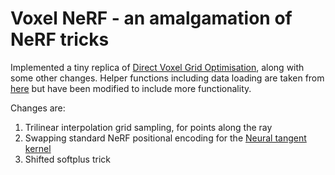 # Voxel NeRF - an amalgamation of NeRF tricks
Implemented a tiny replica of [Direct Voxel Grid Optimisation](https://arxiv.org/abs/2111.11215), along with some other changes. Helper functions including data loading are taken from [here](https://github.com/airalcorn2/pytorch-nerf) but have been modified to include more functionality.

Changes are:

1) Trilinear interpolation grid sampling, for points along the ray
2) Swapping standard NeRF positional encoding for the [Neural tangent kernel](https://bmild.github.io/fourfeat/index.html)
3) Shifted softplus trick



